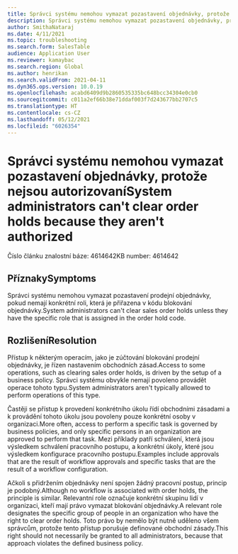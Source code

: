 ```yaml
---
title: Správci systému nemohou vymazat pozastavení objednávky, protože nejsou autorizovaní
description: Správci systému nemohou vymazat pozastavení objednávky, protože nejsou autorizovaní.
author: SmithaNataraj
ms.date: 4/11/2021
ms.topic: troubleshooting
ms.search.form: SalesTable
audience: Application User
ms.reviewer: kamaybac
ms.search.region: Global
ms.author: henrikan
ms.search.validFrom: 2021-04-11
ms.dyn365.ops.version: 10.0.19
ms.openlocfilehash: acabd6409d9b2860535335bc648bcc34304e0cb0
ms.sourcegitcommit: c011a2ef66b38e71ddaf003f7d243677bb2707c5
ms.translationtype: HT
ms.contentlocale: cs-CZ
ms.lasthandoff: 05/12/2021
ms.locfileid: "6026354"
---
```

# <a name="system-administrators-cant-clear-order-holds-because-they-arent-authorized"></a><span data-ttu-id="d4593-103">Správci systému nemohou vymazat pozastavení objednávky, protože nejsou autorizovaní</span><span class="sxs-lookup"><span data-stu-id="d4593-103">System administrators can't clear order holds because they aren't authorized</span></span>

<span data-ttu-id="d4593-104">Číslo článku znalostní báze: 4614642</span><span class="sxs-lookup"><span data-stu-id="d4593-104">KB number: 4614642</span></span>

## <a name="symptoms"></a><span data-ttu-id="d4593-105">Příznaky</span><span class="sxs-lookup"><span data-stu-id="d4593-105">Symptoms</span></span>

<span data-ttu-id="d4593-106">Správci systému nemohou vymazat pozastavení prodejní objednávky, pokud nemají konkrétní roli, která je přiřazena v kódu blokování objednávky.</span><span class="sxs-lookup"><span data-stu-id="d4593-106">System administrators can't clear sales order holds unless they have the specific role that is assigned in the order hold code.</span></span>

## <a name="resolution"></a><span data-ttu-id="d4593-107">Rozlišení</span><span class="sxs-lookup"><span data-stu-id="d4593-107">Resolution</span></span>

<span data-ttu-id="d4593-108">Přístup k některým operacím, jako je zúčtování blokování prodejní objednávky, je řízen nastavením obchodních zásad.</span><span class="sxs-lookup"><span data-stu-id="d4593-108">Access to some operations, such as clearing sales order holds, is driven by the setup of a business policy.</span></span> <span data-ttu-id="d4593-109">Správci systému obvykle nemají povoleno provádět operace tohoto typu.</span><span class="sxs-lookup"><span data-stu-id="d4593-109">System administrators aren't typically allowed to perform operations of this type.</span></span> 

<span data-ttu-id="d4593-110">Častěji se přístup k provedení konkrétního úkolu řídí obchodními zásadami a k provádění tohoto úkolu jsou povoleny pouze konkrétní osoby v organizaci.</span><span class="sxs-lookup"><span data-stu-id="d4593-110">More often, access to perform a specific task is governed by business policies, and only specific persons in an organization are approved to perform that task.</span></span> <span data-ttu-id="d4593-111">Mezi příklady patří schválení, která jsou výsledkem schválení pracovního postupu, a konkrétní úkoly, které jsou výsledkem konfigurace pracovního postupu.</span><span class="sxs-lookup"><span data-stu-id="d4593-111">Examples include approvals that are the result of workflow approvals and specific tasks that are the result of a workflow configuration.</span></span>

<span data-ttu-id="d4593-112">Ačkoli s přidržením objednávky není spojen žádný pracovní postup, princip je podobný.</span><span class="sxs-lookup"><span data-stu-id="d4593-112">Although no workflow is associated with order holds, the principle is similar.</span></span> <span data-ttu-id="d4593-113">Relevantní role označuje konkrétní skupinu lidí v organizaci, kteří mají právo vymazat blokování objednávky.</span><span class="sxs-lookup"><span data-stu-id="d4593-113">A relevant role designates the specific group of people in an organization who have the right to clear order holds.</span></span> <span data-ttu-id="d4593-114">Toto právo by nemělo být nutně uděleno všem správcům, protože tento přístup porušuje definované obchodní zásady.</span><span class="sxs-lookup"><span data-stu-id="d4593-114">This right should not necessarily be granted to all administrators, because that approach violates the defined business policy.</span></span>
